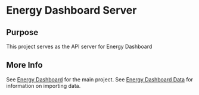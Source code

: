 # Energy Dashboard Server
## Purpose
This project serves as the API server for Energy Dashboard

## More Info
See [Energy Dashboard](https://github.com/mgamlem3/Energy-Dashboard) for the main project.
See [Energy Dashboard Data](https://github.com/mgamlem3/Energy-Dashboard-Data) for information on importing data.